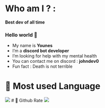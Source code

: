 # Who am I ? :
<b>Best dev of all time</b>
### Hello world 👋
* My name is <b>Younes</b>
* I’m a <b>discord bot developer</b>
* I’m looking for help with my mental health
* You can contact me on discord : <b>johndev0</b>
* Fun fact : Death is not terrible
# 🦠 Most used Language
<img src="https://github-readme-stats.vercel.app/api/top-langs/?username=anuraghazra&hide_progress=true&theme=dark"/>
# 🦠 Github Rate
<img src="https://github-readme-stats.vercel.app/api?username=Younesdev12&show_icons=true&theme=dark"/>
